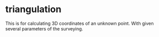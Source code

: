 # triangulation
This is for calculating 3D coordinates of an unknown point. With given several parameters of the surveying.
